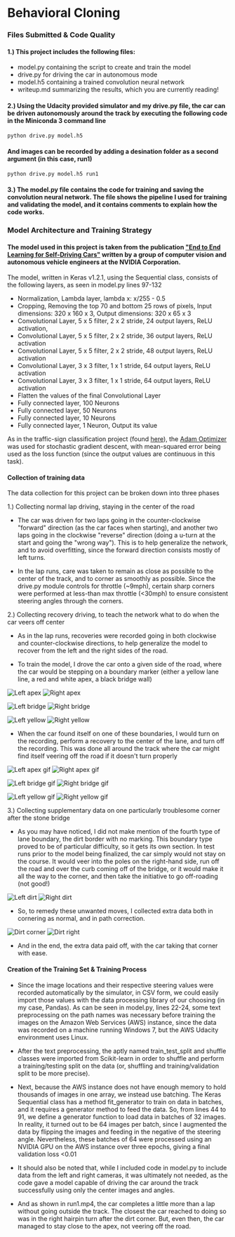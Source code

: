 # **Behavioral Cloning** 
[//]: # (Image References)

[image1]: ./examples/apex_left.jpg "left apex"
[image2]: ./examples/apex_right.jpg "right apex"
[image3]: ./examples/bridge_left.jpg "left bridge"
[image4]: ./examples/bridge_right.jpg "right bridge"
[image5]: ./examples/dirt_left.jpg "left dirt"
[image6]: ./examples/dirt_right.jpg "right dirt"
[image7]: ./examples/yellow_left.jpg "left yellow"
[image8]: ./examples/yellow_right.jpg "right yellow"
[image9]: ./examples/posts_right.jpg "posts right"

[image10]: ./examples/apex_left.gif
[image11]: ./examples/apex_right.gif
[image12]: ./examples/bridge_left.gif
[image13]: ./examples/bridge_right.gif
[image14]: ./examples/dirt_left.gif
[image15]: ./examples/dirt_right.gif
[image16]: ./examples/dirt_right_corner.gif
[image17]: ./examples/yellow_left.gif
[image18]: ./examples/yellow_right.gif

### Files Submitted & Code Quality

#### 1.) This project includes the following files:
* model.py containing the script to create and train the model
* drive.py for driving the car in autonomous mode
* model.h5 containing a trained convolution neural network 
* writeup.md summarizing the results, which you are currently reading!

#### 2.) Using the Udacity provided simulator and my drive.py file, the car can be driven autonomously around the track by executing the following code in the Miniconda 3 command line 
```sh
python drive.py model.h5
```

#### And images can be recorded by adding a desination folder as a second argument (in this case, run1)
```sh
python drive.py model.h5 run1
```

#### 3.) The model.py file contains the code for training and saving the convolution neural network. The file shows the pipeline I used for training and validating the model, and it contains comments to explain how the code works.

### Model Architecture and Training Strategy

#### The model used in this project is taken from the publication ["End to End Learning for Self-Driving Cars"](https://arxiv.org/abs/1604.07316) written by a group of computer vision and autonomous vehicle engineers at the NVIDIA Corporation.

The model, written in Keras v1.2.1, using the Sequential class, consists of the following layers, as seen in model.py lines 97-132
- Normalization, Lambda layer, lambda x: x/255 - 0.5
- Cropping, Removing the top 70 and bottom 25 rows of pixels, Input dimensions: 320 x 160 x 3, Output dimensions: 320 x 65 x 3
- Convolutional Layer, 5 x 5 filter, 2 x 2 stride, 24 output layers, ReLU activation, 
- Convolutional Layer, 5 x 5 filter, 2 x 2 stride, 36 output layers, ReLU activation
- Convolutional Layer, 5 x 5 filter, 2 x 2 stride, 48 output layers, ReLU activation
- Convolutional Layer, 3 x 3 filter, 1 x 1 stride, 64 output layers, ReLU activation
- Convolutional Layer, 3 x 3 filter, 1 x 1 stride, 64 output layers, ReLU activation
- Flatten the values of the final Convolutional Layer
- Fully connected layer, 100 Neurons
- Fully connected layer,  50 Neurons
- Fully connected layer,  10 Neurons
- Fully connected layer,   1 Neuron, Output its value

As in the traffic-sign classification project (found [here](https://github.com/esouliot/CarND-Traffic-Sign-Classifier-Project)), the [Adam Optimizer](https://arxiv.org/abs/1412.6980) was used for stochastic gradient descent, with mean-squared error being used as the loss function (since the output values are continuous in this task).

#### Collection of training data

The data collection for this project can be broken down into three phases

1.) Collecting normal lap driving, staying in the center of the road

- The car was driven for two laps going in the counter-clockwise "forward" direction (as the car faces when starting), and another two laps going in the clockwise "reverse" direction (doing a u-turn at the start and going the "wrong way"). This is to help generalize the network, and to avoid overfitting, since the forward direction consists mostly of left turns.

- In the lap runs, care was taken to remain as close as possible to the center of the track, and to corner as smoothly as possible. Since the drive.py module controls for throttle (~9mph), certain sharp corners were performed at less-than max throttle (<30mph) to ensure consistent steering angles through the corners.

2.) Collecting recovery driving, to teach the network what to do when the car veers off center

- As in the lap runs, recoveries were recorded going in both clockwise and counter-clockwise directions, to help generalize the model to recover from the left and the right sides of the road. 

- To train the model, I drove the car onto a given side of the road, where the car would be stepping on a boundary marker (either a yellow lane line, a red and white apex, a black bridge wall)

![Left apex][image1] ![Right apex][image2] 

![Left bridge][image3] ![Right bridge][image4] 

![Left yellow][image7] ![Right yellow][image8]

- When the car found itself on one of these boundaries, I would turn on the recording, perform a recovery to the center of the lane, and turn off the recording. This was done all around the track where the car might find itself veering off the road if it doesn't turn properly

![Left apex gif][image10] ![Right apex gif][image11]

![Left bridge gif][image12] ![Right bridge gif][image13]

![Left yellow gif][image17] ![Right yellow gif][image18]

3.) Collecting supplementary data on one particularly troublesome corner after the stone bridge

- As you may have noticed, I did not make mention of the fourth type of lane boundary, the dirt border with no marking. This boundary type proved to be of particular difficulty, so it gets its own section. In test runs prior to the model being finalized, the car simply would not stay on the course. It would veer into the poles on the right-hand side, run off the road and over the curb coming off of the bridge, or it would make it all the way to the corner, and then take the initiative to go off-roading (not good!)

![Left dirt][image5] ![Right dirt][image6]

- So, to remedy these unwanted moves, I collected extra data both in cornering as normal, and in path correction.

![Dirt corner][image16] ![Dirt right][image15]

- And in the end, the extra data paid off, with the car taking that corner with ease.

#### Creation of the Training Set & Training Process

- Since the image locations and their respective steering values were recorded automatically by the simulator, in CSV form, we could easily import those values with the data processing library of our choosing (in my case, Pandas). As can be seen in model.py, lines 22-24, some text preprocessing on the path names was necessary before training the images on the Amazon Web Services (AWS) instance, since the data was recorded on a machine running Windows 7, but the AWS Udacity environment uses Linux. 

- After the text preprocessing, the aptly named train_test_split and shuffle classes were imported from Scikit-learn in order to shuffle and perform a training/testing split on the data (or, shuffling and training/validation split to be more precise).

- Next, because the AWS instance does not have enough memory to hold thousands of images in one array, we instead use batching. The Keras Sequential class has a method fit_generator to train on data in batches, and it requires a generator method to feed the data. So, from lines 44 to 91, we define a generator function to load data in batches of 32 images. In reality, it turned out to be 64 images per batch, since I augmented the data by flipping the images and feeding in the negative of the steering angle. Nevertheless, these batches of 64 were processed using an NVIDIA GPU on the AWS instance over three epochs, giving a final validation loss <0.01

- It should also be noted that, while I included code in model.py to include data from the left and right cameras, it was ultimately not needed, as the code gave a model capable of driving the car around the track successfully using only the center images and angles.

- And as shown in run1.mp4, the car completes a little more than a lap without going outside the track. The closest the car reached to doing so was in the right hairpin turn after the dirt corner. But, even then, the car managed to stay close to the apex, not veering off the road. 
